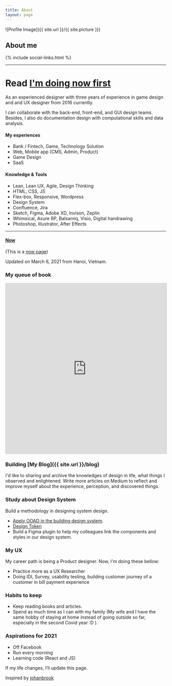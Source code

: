 ```yaml
---
title: About
layout: page
---
```

![Profile Image]({{ site.url }}/{{ site.picture }})

<div class="mx-auto text-center">
	<h2>About me</h2>
	{% include social-links.html %}
</div>
<hr>

<div class="mx-auto text-center">
<h1>Read <a href="#now"> I'm doing now first </a></h1>
</div>
<div class="breaker"></div>

As an experienced designer with three years of experience in game design and and UX designer from 2016 currently.

I can collaborate with the back-end, front-end, and GUI design teams. Besides, I also do documentation design with computational skills and data analysis.

#### My experiences

- Bank / Fintech, Game, Technology Solution
- Web, Mobile app (CMS, Admin, Product)
- Game Design
- SaaS

#### Knowledge & Tools

- Lean, Lean UX, Agile, Design Thinking
- HTML, CSS, JS
- Flex-box, Responsive, Wordpress
- Design System	
- Confluence, Jira
- Sketch, Figma, Adobe XD, Invison, Zeplin
- Whimsical, Axure RP, Balsamiq, Visio, Digital handrawing
- Photoshop, Illustrator, After Effects

***

#### [Now](#now)
(This is a [now page](https://nownownow.com/about))

Updated on March 6, 2021 from Hanoi, Vietnam.

### My queue of book

<iframe class="airtable-embed" src="https://airtable.com/embed/shrbF6hVIeEA1b3mD?backgroundColor=green" frameborder="0" onmousewheel="" width="100%" height="533" style="background: transparent; border: 1px solid #ccc;"></iframe>


### Building [My Blog]({{ site.url }}/blog)
I'd like to sharing and archive the knowledges of design in life, what things I observed and enlightened. Write more articles on Medium to reflect and improve myself about the experience, perception, and discovered things.

### Study about Design System
Build a methodology in designing system design.
- [Apply OOAD in the building design system](https://medium.com/@sonkd/apply-ooad-in-the-building-design-system-with-figma-part-1-b31e64936083).
- [Design Token](https://sonkd.medium.com/about-design-token-in-design-system-5c2a87c31ae4)
- Build a Figma plugin to help my colleagues link the components and styles in our design system.

### My UX
My career path is being a <a class="evidence">Product designer</a>. Now, I'm doing these bellow:
- Practice more as a UX Researcher
- Doing IDI, Survey, usability testing, building customer journey of a customer in bill payment experience

### Habits to keep
- Keep reading books and articles.
- Spend as much time as I can with my family (My wife and I have the same hobby of staying at home instead of going outside so far, especially in the second Covid year :D ).

### Aspirations for 2021
- Off Facebook
- Run every morning
- Learning code (React and JS)

<div class="breaker"></div>

If my life changes, I’ll update this page.

Inspired by [johanbrook](https://johanbrook.com/now/)

